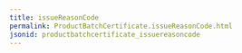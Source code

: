 ```yaml
---
title: issueReasonCode
permalink: ProductBatchCertificate.issueReasonCode.html
jsonid: productbatchcertificate_issuereasoncode
---
```

